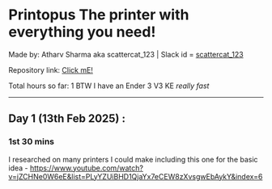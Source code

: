 # Printopus The printer with everything you need!
Made by: Atharv Sharma aka scattercat_123 | Slack id = [scattercat_123](https://hackclub.slack.com/team/U08372M7D25)

Repository link: [Click mE!](https://github.com/scattercat-123/Printopus)

Total hours so far: 1
BTW I have an Ender 3 V3 KE <i>really fast</i>

<hr>

## Day 1 (13th Feb 2025) :
### 1st 30 mins
I researched on many printers I could make including this one for the basic idea - 
https://www.youtube.com/watch?v=jZCHNe0W6eE&list=PLyYZUiBHD1QjaYx7eCEW8zXvsgwEbAykY&index=6
